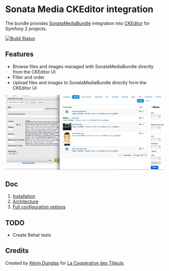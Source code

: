 # Sonata Media CKEditor integration

The bundle provides [SonataMediaBundle](http://sonata-project.org/bundles/media/master/doc/index.html) integration into [CKEditor](http://ckeditor.com/) for Symfony 2 projects.

[![Build Status](https://travis-ci.org/coopTilleuls/CoopTilleulsCKEditorSonataMediaBundle.png?branch=master)](https://travis-ci.org/coopTilleuls/CoopTilleulsCKEditorSonataMediaBundle)

## Features

* Browse files and images managed with SonataMediaBundle directly from the CKEditor UI
* Filter and order
* Upload files and images to SonataMediaBundle directly form the CKEditor UI

![Screenshot](Resources/doc/images/screenshot.png)

## Doc

1. [Installation](Resources/doc/install.md)
2. [Architecture](Resources/doc/architecture.md)
3. [Full configuration options](Resources/doc/configuration.md)

## TODO

* Create Behat tests

## Credits

Created by [Kévin Dunglas](http://dunglas.fr) for [La Coopérative des Tilleuls](http://les-tilleuls.coop).
